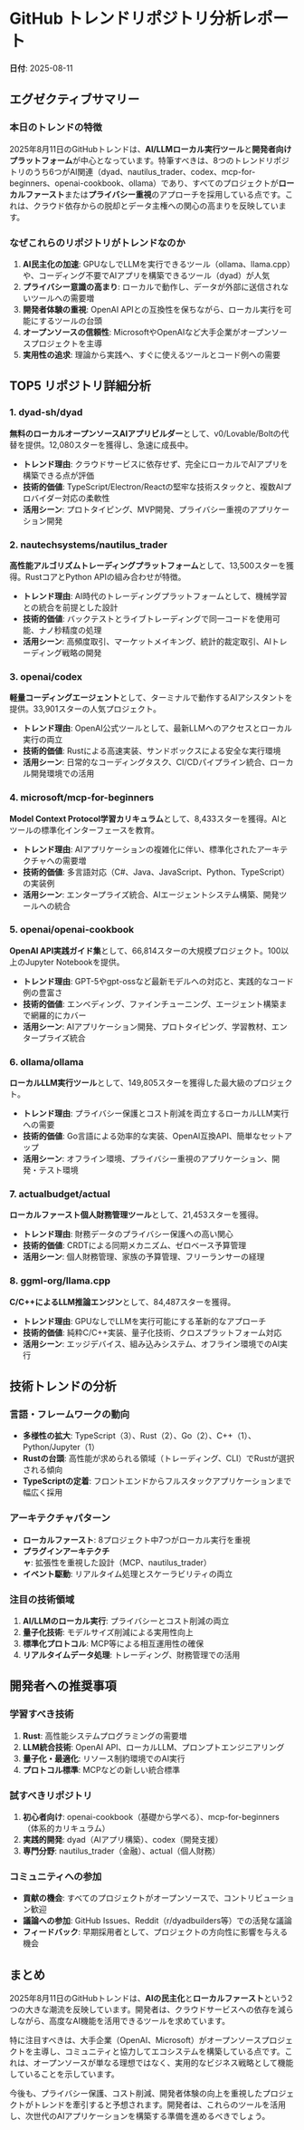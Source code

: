 # GitHub トレンドリポジトリ分析レポート

**日付**: 2025-08-11

## エグゼクティブサマリー

### 本日のトレンドの特徴
2025年8月11日のGitHubトレンドは、**AI/LLMローカル実行ツール**と**開発者向けプラットフォーム**が中心となっています。特筆すべきは、8つのトレンドリポジトリのうち6つがAI関連（dyad、nautilus_trader、codex、mcp-for-beginners、openai-cookbook、ollama）であり、すべてのプロジェクトが**ローカルファースト**または**プライバシー重視**のアプローチを採用している点です。これは、クラウド依存からの脱却とデータ主権への関心の高まりを反映しています。

### なぜこれらのリポジトリがトレンドなのか
1. **AI民主化の加速**: GPUなしでLLMを実行できるツール（ollama、llama.cpp）や、コーディング不要でAIアプリを構築できるツール（dyad）が人気
2. **プライバシー意識の高まり**: ローカルで動作し、データが外部に送信されないツールへの需要増
3. **開発者体験の重視**: OpenAI APIとの互換性を保ちながら、ローカル実行を可能にするツールの台頭
4. **オープンソースの信頼性**: MicrosoftやOpenAIなど大手企業がオープンソースプロジェクトを主導
5. **実用性の追求**: 理論から実践へ、すぐに使えるツールとコード例への需要

## TOP5 リポジトリ詳細分析

### 1. dyad-sh/dyad
**無料のローカルオープンソースAIアプリビルダー**として、v0/Lovable/Boltの代替を提供。12,080スターを獲得し、急速に成長中。
- **トレンド理由**: クラウドサービスに依存せず、完全にローカルでAIアプリを構築できる点が評価
- **技術的価値**: TypeScript/Electron/Reactの堅牢な技術スタックと、複数AIプロバイダー対応の柔軟性
- **活用シーン**: プロトタイピング、MVP開発、プライバシー重視のアプリケーション開発

### 2. nautechsystems/nautilus_trader
**高性能アルゴリズムトレーディングプラットフォーム**として、13,500スターを獲得。RustコアとPython APIの組み合わせが特徴。
- **トレンド理由**: AI時代のトレーディングプラットフォームとして、機械学習との統合を前提とした設計
- **技術的価値**: バックテストとライブトレーディングで同一コードを使用可能、ナノ秒精度の処理
- **活用シーン**: 高頻度取引、マーケットメイキング、統計的裁定取引、AIトレーディング戦略の開発

### 3. openai/codex
**軽量コーディングエージェント**として、ターミナルで動作するAIアシスタントを提供。33,901スターの人気プロジェクト。
- **トレンド理由**: OpenAI公式ツールとして、最新LLMへのアクセスとローカル実行の両立
- **技術的価値**: Rustによる高速実装、サンドボックスによる安全な実行環境
- **活用シーン**: 日常的なコーディングタスク、CI/CDパイプライン統合、ローカル開発環境での活用

### 4. microsoft/mcp-for-beginners
**Model Context Protocol学習カリキュラム**として、8,433スターを獲得。AIとツールの標準化インターフェースを教育。
- **トレンド理由**: AIアプリケーションの複雑化に伴い、標準化されたアーキテクチャへの需要増
- **技術的価値**: 多言語対応（C#、Java、JavaScript、Python、TypeScript）の実装例
- **活用シーン**: エンタープライズ統合、AIエージェントシステム構築、開発ツールへの統合

### 5. openai/openai-cookbook
**OpenAI API実践ガイド集**として、66,814スターの大規模プロジェクト。100以上のJupyter Notebookを提供。
- **トレンド理由**: GPT-5やgpt-ossなど最新モデルへの対応と、実践的なコード例の豊富さ
- **技術的価値**: エンベディング、ファインチューニング、エージェント構築まで網羅的にカバー
- **活用シーン**: AIアプリケーション開発、プロトタイピング、学習教材、エンタープライズ統合

### 6. ollama/ollama
**ローカルLLM実行ツール**として、149,805スターを獲得した最大級のプロジェクト。
- **トレンド理由**: プライバシー保護とコスト削減を両立するローカルLLM実行への需要
- **技術的価値**: Go言語による効率的な実装、OpenAI互換API、簡単なセットアップ
- **活用シーン**: オフライン環境、プライバシー重視のアプリケーション、開発・テスト環境

### 7. actualbudget/actual
**ローカルファースト個人財務管理ツール**として、21,453スターを獲得。
- **トレンド理由**: 財務データのプライバシー保護への高い関心
- **技術的価値**: CRDTによる同期メカニズム、ゼロベース予算管理
- **活用シーン**: 個人財務管理、家族の予算管理、フリーランサーの経理

### 8. ggml-org/llama.cpp
**C/C++によるLLM推論エンジン**として、84,487スターを獲得。
- **トレンド理由**: GPUなしでLLMを実行可能にする革新的なアプローチ
- **技術的価値**: 純粋C/C++実装、量子化技術、クロスプラットフォーム対応
- **活用シーン**: エッジデバイス、組み込みシステム、オフライン環境でのAI実行

## 技術トレンドの分析

### 言語・フレームワークの動向
- **多様性の拡大**: TypeScript（3）、Rust（2）、Go（2）、C++（1）、Python/Jupyter（1）
- **Rustの台頭**: 高性能が求められる領域（トレーディング、CLI）でRustが選択される傾向
- **TypeScriptの定着**: フロントエンドからフルスタックアプリケーションまで幅広く採用

### アーキテクチャパターン
- **ローカルファースト**: 8プロジェクト中7つがローカル実行を重視
- **プラグインアーキテクチャ**: 拡張性を重視した設計（MCP、nautilus_trader）
- **イベント駆動**: リアルタイム処理とスケーラビリティの両立

### 注目の技術領域
1. **AI/LLMのローカル実行**: プライバシーとコスト削減の両立
2. **量子化技術**: モデルサイズ削減による実用性向上
3. **標準化プロトコル**: MCP等による相互運用性の確保
4. **リアルタイムデータ処理**: トレーディング、財務管理での活用

## 開発者への推奨事項

### 学習すべき技術
1. **Rust**: 高性能システムプログラミングの需要増
2. **LLM統合技術**: OpenAI API、ローカルLLM、プロンプトエンジニアリング
3. **量子化・最適化**: リソース制約環境でのAI実行
4. **プロトコル標準**: MCPなどの新しい統合標準

### 試すべきリポジトリ
1. **初心者向け**: openai-cookbook（基礎から学べる）、mcp-for-beginners（体系的カリキュラム）
2. **実践的開発**: dyad（AIアプリ構築）、codex（開発支援）
3. **専門分野**: nautilus_trader（金融）、actual（個人財務）

### コミュニティへの参加
- **貢献の機会**: すべてのプロジェクトがオープンソースで、コントリビューション歓迎
- **議論への参加**: GitHub Issues、Reddit（r/dyadbuilders等）での活発な議論
- **フィードバック**: 早期採用者として、プロジェクトの方向性に影響を与える機会

## まとめ
2025年8月11日のGitHubトレンドは、**AIの民主化**と**ローカルファースト**という2つの大きな潮流を反映しています。開発者は、クラウドサービスへの依存を減らしながら、高度なAI機能を活用できるツールを求めています。

特に注目すべきは、大手企業（OpenAI、Microsoft）がオープンソースプロジェクトを主導し、コミュニティと協力してエコシステムを構築している点です。これは、オープンソースが単なる理想ではなく、実用的なビジネス戦略として機能していることを示しています。

今後も、プライバシー保護、コスト削減、開発者体験の向上を重視したプロジェクトがトレンドを牽引すると予想されます。開発者は、これらのツールを活用し、次世代のAIアプリケーションを構築する準備を進めるべきでしょう。
